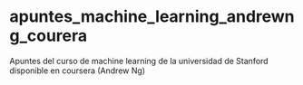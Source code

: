 # apuntes_machine_learning_andrewng_courera
Apuntes del curso de machine learning de la universidad de Stanford disponible en coursera (Andrew Ng)

